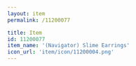 ```yaml
---
layout: item
permalink: /11200077

title: Item
id: 11200077
item_name: '(Navigator) Slime Earrings'
icon_url: 'item/icon/11200004.png'
---
```

